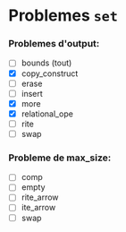 # Problemes `set`

### Problemes d'output:

- [ ] bounds (tout)
- [x] copy_construct
- [ ] erase
- [ ] insert
- [x] more
- [x] relational_ope
- [ ] rite
- [ ] swap

### Probleme de max_size:

- [ ] comp
- [ ] empty
- [ ] rite_arrow
- [ ] ite_arrow
- [ ] swap